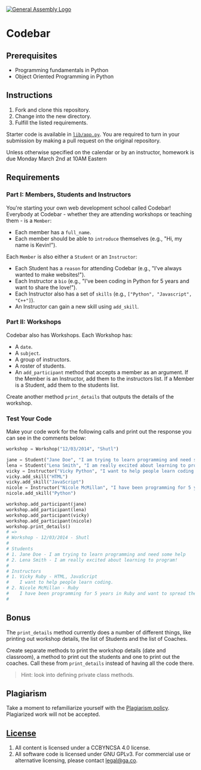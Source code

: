 [![General Assembly Logo](https://camo.githubusercontent.com/1a91b05b8f4d44b5bbfb83abac2b0996d8e26c92/687474703a2f2f692e696d6775722e636f6d2f6b6538555354712e706e67)](https://generalassemb.ly/education/web-development-immersive)

# Codebar

## Prerequisites

* Programming fundamentals in Python
* Object Oriented Programming in Python

## Instructions

1. Fork and clone this repository.
1. Change into the new directory.
1. Fulfill the listed requirements.

Starter code is available in [`lib/app.py`](lib/app.py). You are required to
turn in your submission by making a pull request on the original repository.

Unless otherwise specified on the calendar or by an instructor, homework is due Monday March 2nd at 10AM Eastern


## Requirements

### Part I: Members, Students and Instructors

You're starting your own web development school called Codebar! Everybody at
Codebar - whether they are attending workshops or teaching them - is
a `Member`:

* Each member has a `full_name`.
* Each member should be able to `introduce` themselves (e.g., "Hi, my name is Kevin!").

Each `Member` is also either a `Student` or an `Instructor`:

* Each Student has a `reason` for attending Codebar (e.g., "I've always wanted to make websites!").
* Each Instructor a `bio` (e.g., "I've been coding in Python for 5 years and want to share the love!").
* Each Instructor also has a set of `skills` (e.g., `["Python", "Javascript", "C++"]`).
* An Instructor can gain a new skill using `add_skill`.

### Part II: Workshops

Codebar also has Workshops. Each Workshop has:

* A `date`.
* A `subject`.
* A group of instructors.
* A roster of students.
* An `add_participant` method that accepts a member as an argument. If the Member is an Instructor, add them to the instructors list. If a Member is a Student, add them to the students list.

Create another method `print_details` that outputs the details of the workshop.

### Test Your Code

Make your code work for the following calls and print out the response you can
see in the comments below:

```py
workshop = Workshop("12/03/2014", "Shutl")

jane = Student("Jane Doe", "I am trying to learn programming and need some help")
lena = Student("Lena Smith", "I am really excited about learning to program!")
vicky = Instructor("Vicky Python", "I want to help people learn coding.")
vicky.add_skill("HTML")
vicky.add_skill("JavaScript")
nicole = Instructor("Nicole McMillan", "I have been programming for 5 years in Python and want to spread the love")
nicole.add_skill("Python")

workshop.add_participant(jane)
workshop.add_participant(lena)
workshop.add_participant(vicky)
workshop.add_participant(nicole)
workshop.print_details()
# =>
# Workshop - 12/03/2014 - Shutl
#
# Students
# 1. Jane Doe - I am trying to learn programming and need some help
# 2. Lena Smith - I am really excited about learning to program!
#
# Instructors
# 1. Vicky Ruby - HTML, JavaScript
#    I want to help people learn coding.
# 2. Nicole McMillan - Ruby
#    I have been programming for 5 years in Ruby and want to spread the love
#
```

## Bonus

The `print_details` method currently does a number of different things, like
printing out workshop details, the list of Students and the list of Coaches.

Create separate methods to print the workshop details (date and classroom),
a method to print out the students and one to print out the coaches. Call these
from `print_details` instead of having all the code there.

> Hint: look into defining private class methods.

## Plagiarism

Take a moment to refamiliarize yourself with the [Plagiarism policy](https://git.generalassemb.ly/DC-WDI/Administrative/blob/master/plagiarism.md). Plagiarized work will not be accepted.

## [License](LICENSE)

1.  All content is licensed under a CC­BY­NC­SA 4.0 license.
1.  All software code is licensed under GNU GPLv3. For commercial use or
    alternative licensing, please contact legal@ga.co.
